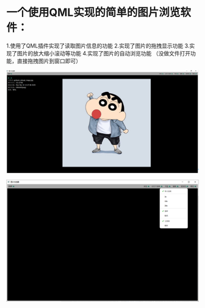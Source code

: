 # 一个使用QML实现的简单的图片浏览软件：
1.使用了QML插件实现了读取图片信息的功能
2.实现了图片的拖拽显示功能
3.实现了图片的放大缩小滚动等功能
4.实现了图片的自动浏览功能
（没做文件打开功能，直接拖拽图片到窗口即可）

![image](https://github.com/linxiongx/QML/blob/main/ImageViewer/ImageViewer/ReleaseImage/420787754-a4f358a6-a136-4f1c-b616-525fc001b6cd.png)


![image](https://github.com/linxiongx/QML/blob/main/ImageViewer/ImageViewer/ReleaseImage/423757959-08fcca63-efbd-4e9f-a388-c9bac8d80526.png)
